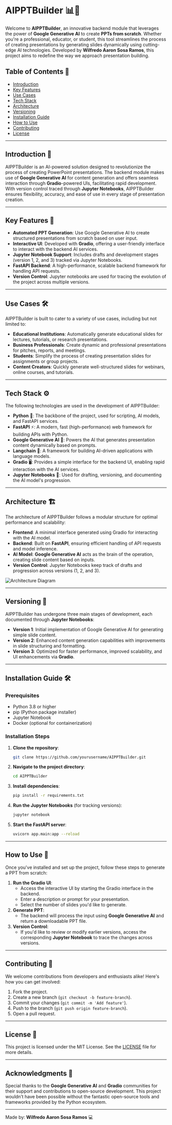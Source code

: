 # AIPPTBuilder 📊🚀

Welcome to **AIPPTBuilder**, an innovative backend module that leverages the power of **Google Generative AI** to create **PPTs from scratch**. Whether you're a professional, educator, or student, this tool streamlines the process of creating presentations by generating slides dynamically using cutting-edge AI technologies. Developed by **Wilfredo Aaron Sosa Ramos**, this project aims to redefine the way we approach presentation building.

## Table of Contents 📑

- [Introduction](#introduction)
- [Key Features](#key-features)
- [Use Cases](#use-cases)
- [Tech Stack](#tech-stack)
- [Architecture](#architecture)
- [Versioning](#versioning)
- [Installation Guide](#installation-guide)
- [How to Use](#how-to-use)
- [Contributing](#contributing)
- [License](#license)

---

## Introduction 🧠

AIPPTBuilder is an AI-powered solution designed to revolutionize the process of creating PowerPoint presentations. The backend module makes use of **Google Generative AI** for content generation and offers seamless interaction through **Gradio**-powered UIs, facilitating rapid development. With version control traced through **Jupyter Notebooks**, AIPPTBuilder ensures flexibility, accuracy, and ease of use in every stage of presentation creation.

---

## Key Features 🌟

- **Automated PPT Generation**: Use Google Generative AI to create structured presentations from scratch based on user input.
- **Interactive UI**: Developed with **Gradio**, offering a user-friendly interface to interact with the backend AI services.
- **Jupyter Notebook Support**: Includes drafts and development stages (version 1, 2, and 3) tracked via Jupyter Notebooks.
- **FastAPI Backend**: A high-performance, scalable backend framework for handling API requests.
- **Version Control**: Jupyter notebooks are used for tracing the evolution of the project across multiple versions.

---

## Use Cases 🛠️

AIPPTBuilder is built to cater to a variety of use cases, including but not limited to:

- **Educational Institutions**: Automatically generate educational slides for lectures, tutorials, or research presentations.
- **Business Professionals**: Create dynamic and professional presentations for pitches, reports, and meetings.
- **Students**: Simplify the process of creating presentation slides for assignments or group projects.
- **Content Creators**: Quickly generate well-structured slides for webinars, online courses, and tutorials.

---

## Tech Stack ⚙️

The following technologies are used in the development of AIPPTBuilder:

- **Python** 🐍: The backbone of the project, used for scripting, AI models, and FastAPI services.
- **FastAPI** ⚡: A modern, fast (high-performance) web framework for building APIs with Python.
- **Google Generative AI** 🤖: Powers the AI that generates presentation content dynamically based on prompts.
- **Langchain** 🔗: A framework for building AI-driven applications with language models.
- **Gradio** 🖥️: Provides a simple interface for the backend UI, enabling rapid interaction with the AI services.
- **Jupyter Notebooks** 📓: Used for drafting, versioning, and documenting the AI model's progression.

---

## Architecture 🏗️

The architecture of AIPPTBuilder follows a modular structure for optimal performance and scalability:

- **Frontend**: A minimal interface generated using Gradio for interacting with the AI model.
- **Backend**: Built on **FastAPI**, ensuring efficient handling of API requests and model inference.
- **AI Model**: **Google Generative AI** acts as the brain of the operation, creating slide content based on inputs.
- **Version Control**: Jupyter Notebooks keep track of drafts and progression across versions (1, 2, and 3).

![Architecture Diagram](https://link-to-architecture-diagram.com)

---

## Versioning 📌

AIPPTBuilder has undergone three main stages of development, each documented through **Jupyter Notebooks**:

- **Version 1**: Initial implementation of Google Generative AI for generating simple slide content.
- **Version 2**: Enhanced content generation capabilities with improvements in slide structuring and formatting.
- **Version 3**: Optimized for faster performance, improved scalability, and UI enhancements via **Gradio**.

---

## Installation Guide 🛠️

### Prerequisites

- Python 3.8 or higher
- pip (Python package installer)
- Jupyter Notebook
- Docker (optional for containerization)

### Installation Steps

1. **Clone the repository**:
    ```bash
    git clone https://github.com/yourusername/AIPPTBuilder.git
    ```
2. **Navigate to the project directory**:
    ```bash
    cd AIPPTBuilder
    ```
3. **Install dependencies**:
    ```bash
    pip install -r requirements.txt
    ```
4. **Run the Jupyter Notebooks** (for tracking versions):
    ```bash
    jupyter notebook
    ```
5. **Start the FastAPI server**:
    ```bash
    uvicorn app.main:app --reload
    ```

---

## How to Use 🤖

Once you've installed and set up the project, follow these steps to generate a PPT from scratch:

1. **Run the Gradio UI**: 
    - Access the interactive UI by starting the Gradio interface in the backend.
    - Enter a description or prompt for your presentation.
    - Select the number of slides you'd like to generate.
2. **Generate PPT**:
    - The backend will process the input using **Google Generative AI** and return a downloadable PPT file.
3. **Version Control**: 
    - If you'd like to review or modify earlier versions, access the corresponding **Jupyter Notebook** to trace the changes across versions.

---

## Contributing 🤝

We welcome contributions from developers and enthusiasts alike! Here's how you can get involved:

1. Fork the project.
2. Create a new branch (`git checkout -b feature-branch`).
3. Commit your changes (`git commit -m 'Add feature'`).
4. Push to the branch (`git push origin feature-branch`).
5. Open a pull request.

---

## License 📜

This project is licensed under the MIT License. See the [LICENSE](LICENSE) file for more details.

---

## Acknowledgments 🙏

Special thanks to the **Google Generative AI** and **Gradio** communities for their support and contributions to open-source development. This project wouldn’t have been possible without the fantastic open-source tools and frameworks provided by the Python ecosystem.

---

Made by: **Wilfredo Aaron Sosa Ramos** 💻
